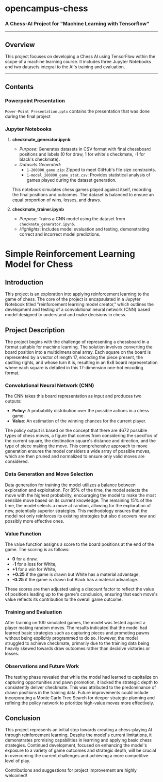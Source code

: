 # opencampus-chess
### A Chess-AI Project for "Machine Learning with Tensorflow"

---

## Overview
This project focuses on developing a Chess AI using TensorFlow within the scope of a machine learning course. It includes three Jupyter Notebooks and two datasets integral to the AI's training and evaluation.

---

## Contents
### Powerpoint Presentation
`Power-Point Presentation.pptx` contains the presentation that was done during the final project

### Jupyter Notebooks
1. **checkmate_generator.ipynb**
   - *Purpose*: Generates datasets in CSV format with final chessboard positions and labels (0 for draw, 1 for white's checkmate, -1 for black's checkmate).
   - *Datasets Generated*:
     - `1-200000_game.zip`: Zipped to meet GitHub's file size constraints.
     - `1-model_200000_game_stat.csv`: Provides statistical analysis of games played during the dataset generation.

   This notebook simulates chess games played against itself, recording the final positions and outcomes. The dataset is balanced to ensure an equal proportion of wins, losses, and draws.

2. **checkmate_trainer.ipynb**
   - *Purpose*: Trains a CNN model using the dataset from `checkmate_generator.ipynb`.
   - *Highlights*: Includes model evaluation and testing, demonstrating correct and incorrect model predictions.

# Simple Reinforcement Learning Model for Chess

## Introduction

This project is an exploration into applying reinforcement learning to the game of chess. The core of the project is encapsulated in a Jupyter Notebook titled "reinforcement learning model creator," which outlines the development and testing of a convolutional neural network (CNN) based model designed to understand and make decisions in chess.

## Project Description

The project begins with the challenge of representing a chessboard in a format suitable for machine learning. The solution involves converting the board position into a multidimensional array. Each square on the board is represented by a vector of length 17, encoding the piece present, the castling rights, and whose turn it is, resulting in an 8x8 board representation where each square is detailed in this 17-dimension one-hot encoding format.

### Convolutional Neural Network (CNN)

The CNN takes this board representation as input and produces two outputs:
- **Policy**: A probability distribution over the possible actions in a chess game.
- **Value**: An estimation of the winning chances for the current player.

The policy output is based on the concept that there are 4672 possible types of chess moves, a figure that comes from considering the specifics of the current square, the destination square's distance and direction, and the type of piece making the move. This comprehensive approach to move generation ensures the model considers a wide array of possible moves, which are then pruned and normalized to ensure only valid moves are considered.

### Data Generation and Move Selection

Data generation for training the model utilizes a balance between exploration and exploitation. For 85% of the time, the model selects the move with the highest probability, encouraging the model to make the most sensible move based on its current knowledge. The remaining 15% of the time, the model selects a move at random, allowing for the exploration of new, potentially superior strategies. This methodology ensures that the model not only reinforces its existing strategies but also discovers new and possibly more effective ones.

### Value Function

The value function assigns a score to the board positions at the end of the game. The scoring is as follows:
- **0** for a draw,
- **-1** for a loss for White,
- **+1** for a win for White,
- **+0.25** if the game is drawn but White has a material advantage,
- **-0.25** if the game is drawn but Black has a material advantage.

These scores are then adjusted using a discount factor to reflect the value of positions leading up to the game's conclusion, ensuring that each move's value reflects its contribution to the overall game outcome.

### Training and Evaluation

After training on 100 simulated games, the model was tested against a player making random moves. The results indicated that the model had learned basic strategies such as capturing pieces and promoting pawns without being explicitly programmed to do so. However, the model struggled to achieve checkmate, primarily due to the training data being heavily skewed towards draw outcomes rather than decisive victories or losses.

### Observations and Future Work

The testing phase revealed that while the model had learned to capitalize on capturing opportunities and pawn promotion, it lacked the strategic depth to consistently deliver checkmate. This was attributed to the predominance of drawn positions in the training data. Future improvements could include incorporating a Monte Carlo Tree Search for deeper strategic planning and refining the policy network to prioritize high-value moves more effectively.

## Conclusion

This project represents an initial step towards creating a chess-playing AI through reinforcement learning. Despite the model's current limitations, it demonstrates promising capabilities in learning and applying basic chess strategies. Continued development, focused on enhancing the model's exposure to a variety of game outcomes and strategic depth, will be crucial in overcoming the current challenges and achieving a more competitive level of play.


Contributions and suggestions for project improvement are highly welcomed!
